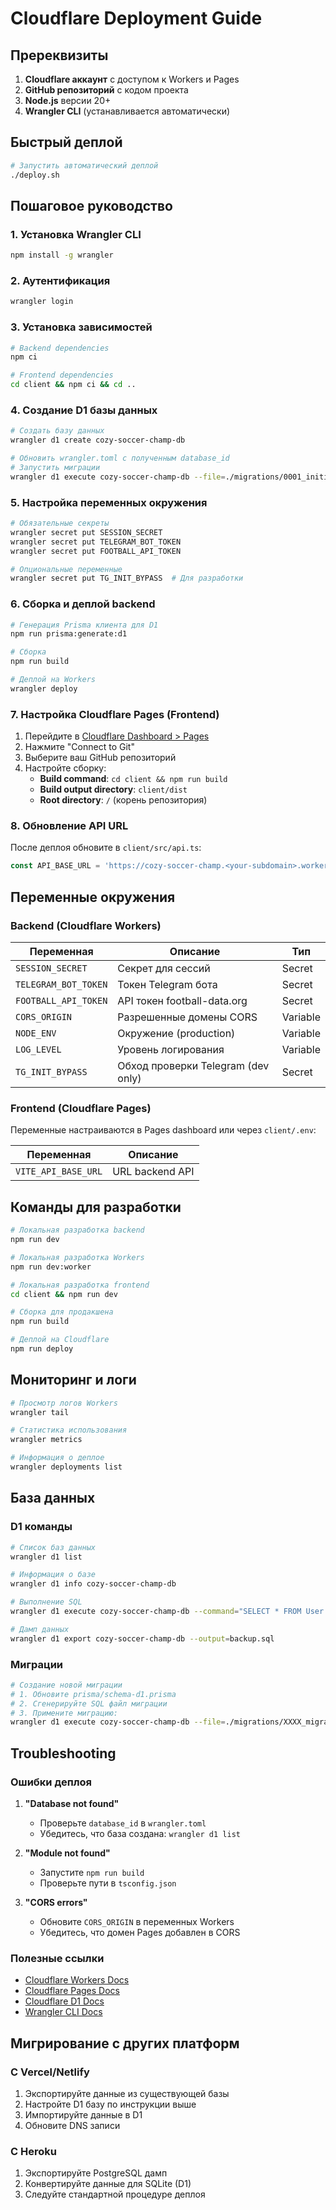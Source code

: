 # Cloudflare Deployment Guide

## Пререквизиты

1. **Cloudflare аккаунт** с доступом к Workers и Pages
2. **GitHub репозиторий** с кодом проекта
3. **Node.js** версии 20+
4. **Wrangler CLI** (устанавливается автоматически)

## Быстрый деплой

```bash
# Запустить автоматический деплой
./deploy.sh
```

## Пошаговое руководство

### 1. Установка Wrangler CLI

```bash
npm install -g wrangler
```

### 2. Аутентификация

```bash
wrangler login
```

### 3. Установка зависимостей

```bash
# Backend dependencies
npm ci

# Frontend dependencies
cd client && npm ci && cd ..
```

### 4. Создание D1 базы данных

```bash
# Создать базу данных
wrangler d1 create cozy-soccer-champ-db

# Обновить wrangler.toml с полученным database_id
# Запустить миграции
wrangler d1 execute cozy-soccer-champ-db --file=./migrations/0001_initial.sql
```

### 5. Настройка переменных окружения

```bash
# Обязательные секреты
wrangler secret put SESSION_SECRET
wrangler secret put TELEGRAM_BOT_TOKEN  
wrangler secret put FOOTBALL_API_TOKEN

# Опциональные переменные
wrangler secret put TG_INIT_BYPASS  # Для разработки
```

### 6. Сборка и деплой backend

```bash
# Генерация Prisma клиента для D1
npm run prisma:generate:d1

# Сборка
npm run build

# Деплой на Workers
wrangler deploy
```

### 7. Настройка Cloudflare Pages (Frontend)

1. Перейдите в [Cloudflare Dashboard > Pages](https://dash.cloudflare.com/pages)
2. Нажмите "Connect to Git"
3. Выберите ваш GitHub репозиторий
4. Настройте сборку:
   - **Build command**: `cd client && npm run build`
   - **Build output directory**: `client/dist`
   - **Root directory**: `/` (корень репозитория)

### 8. Обновление API URL

После деплоя обновите в `client/src/api.ts`:

```typescript
const API_BASE_URL = 'https://cozy-soccer-champ.<your-subdomain>.workers.dev';
```

## Переменные окружения

### Backend (Cloudflare Workers)

| Переменная | Описание | Тип |
|------------|----------|-----|
| `SESSION_SECRET` | Секрет для сессий | Secret |
| `TELEGRAM_BOT_TOKEN` | Токен Telegram бота | Secret |
| `FOOTBALL_API_TOKEN` | API токен football-data.org | Secret |
| `CORS_ORIGIN` | Разрешенные домены CORS | Variable |
| `NODE_ENV` | Окружение (production) | Variable |
| `LOG_LEVEL` | Уровень логирования | Variable |
| `TG_INIT_BYPASS` | Обход проверки Telegram (dev only) | Secret |

### Frontend (Cloudflare Pages)

Переменные настраиваются в Pages dashboard или через `client/.env`:

| Переменная | Описание |
|------------|----------|
| `VITE_API_BASE_URL` | URL backend API |

## Команды для разработки

```bash
# Локальная разработка backend
npm run dev

# Локальная разработка Workers
npm run dev:worker

# Локальная разработка frontend
cd client && npm run dev

# Сборка для продакшена
npm run build

# Деплой на Cloudflare
npm run deploy
```

## Мониторинг и логи

```bash
# Просмотр логов Workers
wrangler tail

# Статистика использования
wrangler metrics

# Информация о деплое
wrangler deployments list
```

## База данных

### D1 команды

```bash
# Список баз данных
wrangler d1 list

# Информация о базе
wrangler d1 info cozy-soccer-champ-db

# Выполнение SQL
wrangler d1 execute cozy-soccer-champ-db --command="SELECT * FROM User LIMIT 10"

# Дамп данных
wrangler d1 export cozy-soccer-champ-db --output=backup.sql
```

### Миграции

```bash
# Создание новой миграции
# 1. Обновите prisma/schema-d1.prisma
# 2. Сгенерируйте SQL файл миграции
# 3. Примените миграцию:
wrangler d1 execute cozy-soccer-champ-db --file=./migrations/XXXX_migration_name.sql
```

## Troubleshooting

### Ошибки деплоя

1. **"Database not found"**
   - Проверьте `database_id` в `wrangler.toml`
   - Убедитесь, что база создана: `wrangler d1 list`

2. **"Module not found"**
   - Запустите `npm run build`
   - Проверьте пути в `tsconfig.json`

3. **"CORS errors"**
   - Обновите `CORS_ORIGIN` в переменных Workers
   - Убедитесь, что домен Pages добавлен в CORS

### Полезные ссылки

- [Cloudflare Workers Docs](https://developers.cloudflare.com/workers/)
- [Cloudflare Pages Docs](https://developers.cloudflare.com/pages/)  
- [Cloudflare D1 Docs](https://developers.cloudflare.com/d1/)
- [Wrangler CLI Docs](https://developers.cloudflare.com/workers/wrangler/)

## Мигрирование с других платформ

### С Vercel/Netlify

1. Экспортируйте данные из существующей базы
2. Настройте D1 базу по инструкции выше
3. Импортируйте данные в D1
4. Обновите DNS записи

### С Heroku

1. Экспортируйте PostgreSQL дамп
2. Конвертируйте данные для SQLite (D1)
3. Следуйте стандартной процедуре деплоя
